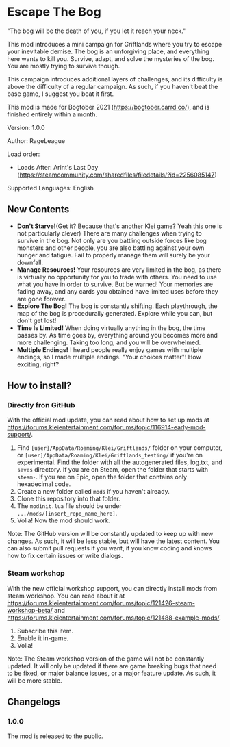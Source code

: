 # Escape The Bog

"The bog will be the death of you, if you let it reach your neck."

This mod introduces a mini campaign for Griftlands where you try to escape your inevitable demise. The bog is an unforgiving place, and everything here wants to kill you. Survive, adapt, and solve the mysteries of the bog. You are mostly trying to survive though.

This campaign introduces additional layers of challenges, and its difficulty is above the difficulty of a regular campaign. As such, if you haven't beat the base game, I suggest you beat it first.

This mod is made for Bogtober 2021 (https://bogtober.carrd.co/), and is finished entirely within a month.

Version: 1.0.0

Author: RageLeague

Load order:

* Loads After: Arint's Last Day (https://steamcommunity.com/sharedfiles/filedetails/?id=2256085147)

Supported Languages: English

## New Contents

* **Don't Starve!**(Get it? Because that's another Klei game? Yeah this one is not particularly clever) There are many challenges when trying to survive in the bog. Not only are you battling outside forces like bog monsters and other people, you are also battling against your own hunger and fatigue. Fail to properly manage them will surely be your downfall.
* **Manage Resources!** Your resources are very limited in the bog, as there is virtually no opportunity for you to trade with others. You need to use what you have in order to survive. But be warned! Your memories are fading away, and any cards you obtained have limited uses before they are gone forever.
* **Explore The Bog!** The bog is constantly shifting. Each playthrough, the map of the bog is procedurally generated. Explore while you can, but don't get lost!
* **Time Is Limited!** When doing virtually anything in the bog, the time passes by. As time goes by, everything around you becomes more and more challenging. Taking too long, and you will be overwhelmed.
* **Multiple Endings!** I heard people really enjoy games with multiple endings, so I made multiple endings. "Your choices matter"! How exciting, right?

## How to install?

### Directly fron GitHub

With the official mod update, you can read about how to set up mods at https://forums.kleientertainment.com/forums/topic/116914-early-mod-support/.

1. Find `[user]/AppData/Roaming/Klei/Griftlands/` folder on your computer, or `[user]/AppData/Roaming/Klei/Griftlands_testing/` if you're on experimental. Find the folder with all the autogenerated files, log.txt, and `saves` directory. If you are on Steam, open the folder that starts with `steam-`. If you are on Epic, open the folder that contains only hexadecimal code.
2. Create a new folder called `mods` if you haven't already.
3. Clone this repository into that folder.
4. The `modinit.lua` file should be under `.../mods/[insert_repo_name_here]`.
5. Volia! Now the mod should work.

Note: The GitHub version will be constantly updated to keep up with new changes. As such, it will be less stable, but will have the latest content. You can also submit pull requests if you want, if you know coding and knows how to fix certain issues or write dialogs.

### Steam workshop

With the new official workshop support, you can directly install mods from steam workshop. You can read about it at https://forums.kleientertainment.com/forums/topic/121426-steam-workshop-beta/ and https://forums.kleientertainment.com/forums/topic/121488-example-mods/.

1. Subscribe this item.
2. Enable it in-game.
3. Volia!

Note: The Steam workshop version of the game will not be constantly updated. It will only be updated if there are game breaking bugs that need to be fixed, or major balance issues, or a major feature update. As such, it will be more stable.

## Changelogs

### 1.0.0

The mod is released to the public.

